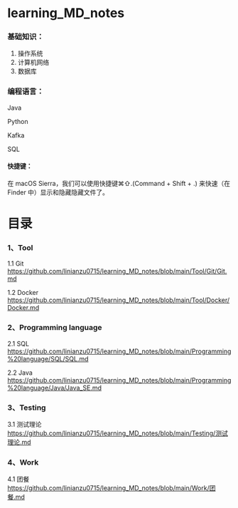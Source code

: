 # learning_MD_notes
### 基础知识：

1. 操作系统
2. 计算机网络
3. 数据库

### 编程语言：

Java

Python

Kafka

SQL



#### 快捷键：

在 macOS Sierra，我们可以使用快捷键⌘⇧.(Command + Shift + .) 来快速（在 Finder 中）显示和隐藏隐藏文件了。



# 目录

### 1、Tool

1.1 Git https://github.com/linianzu0715/learning_MD_notes/blob/main/Tool/Git/Git.md

1.2 Docker https://github.com/linianzu0715/learning_MD_notes/blob/main/Tool/Docker/Docker.md



### 2、Programming language

2.1 SQL https://github.com/linianzu0715/learning_MD_notes/blob/main/Programming%20language/SQL/SQL.md

2.2 Java https://github.com/linianzu0715/learning_MD_notes/blob/main/Programming%20language/Java/Java_SE.md



### 3、Testing

3.1 测试理论 https://github.com/linianzu0715/learning_MD_notes/blob/main/Testing/测试理论.md



### 4、Work

4.1 团餐 https://github.com/linianzu0715/learning_MD_notes/blob/main/Work/团餐.md



